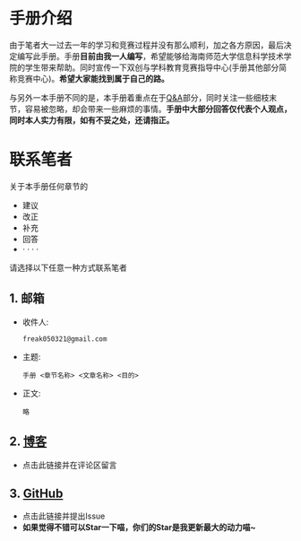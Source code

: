 # 手册介绍
由于笔者大一过去一年的学习和竞赛过程并没有那么顺利，加之各方原因，最后决定编写此手册。手册**目前由我一人编写**，希望能够给海南师范大学信息科学技术学院的学生带来帮助。同时宣传一下双创与学科教育竞赛指导中心(手册其他部分简称竞赛中心)。**希望大家能找到属于自己的路。**

与另外一本手册不同的是，本手册着重点在于[Q&A](https://hnnu-infocollege.gitbook.io/freak/q-and-a/q-and-a)部分，同时关注一些细枝末节，容易被忽略，却会带来一些麻烦的事情。**手册中大部分回答仅代表个人观点，同时本人实力有限，如有不妥之处，还请指正。**

# 联系笔者

关于本手册任何章节的
- 建议
- 改正
- 补充
- 回答
- · · · · 

请选择以下任意一种方式联系笔者

## 1. 邮箱
* 收件人:

    ```
    freak050321@gmail.com
    ```

* 主题:
    
    ```
    手册 <章节名称> <文章名称> <目的>
    ```

* 正文:

    ```
    略
    ```

## 2. [博客](https://freakk.love/freak/hnnu-ic-manual%e6%89%8b%e5%86%8c%e4%bf%a1%e6%81%af%e6%94%b6%e9%9b%86/)

* 点击此链接并在评论区留言

## 3. [GitHub](https://github.com/Freakz3z/HNNU-IC-Manual)
* 点击此链接并提出Issue
*  **如果觉得不错可以Star一下喵，你们的Star是我更新最大的动力喵~**

